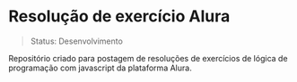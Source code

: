 # Resolução de exercício Alura #


> Status: Desenvolvimento

 Repositório criado para postagem de resoluções de exercícios de lógica de programação com javascript da plataforma Alura.  
 
